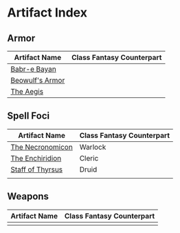 # Artifact Index

## Armor
| Artifact Name | Class Fantasy Counterpart |
| ---- | ---- |
| [Babr-e Bayan](Armor/Babr-e%20Bayan.md) |  |
| [Beowulf's Armor](Armor/Beowulf's%20Armor.md) |  |
| [The Aegis](Armor/The%20Aegis.md) |  |

## Spell Foci
| Artifact Name                                                                 | Class Fantasy Counterpart |
| ----------------------------------------------------------------------------- | ------------------------- |
| [The Necronomicon](Spell%20Foci/The%20Necronomicon/The%20Necronomicon.md)     | Warlock                   |
| [The Enchiridion](Spell%20Foci/The%20Enchiridion/The%20Enchiridion.md)        | Cleric                    |
| [Staff of Thyrsus](Spell%20Foci/Staff%20of%20Thyrsus/Staff%20of%20Thyrsus.md) | Druid                     |
|                                                                               |                           |

## Weapons
| Artifact Name | Class Fantasy Counterpart |
| ---- | ---- |
|  |  |

